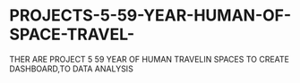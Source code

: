 # PROJECTS-5-59-YEAR-HUMAN-OF-SPACE-TRAVEL-
THER ARE PROJECT 5 59 YEAR OF HUMAN TRAVELIN SPACES TO CREATE DASHBOARD,TO DATA ANALYSIS  
